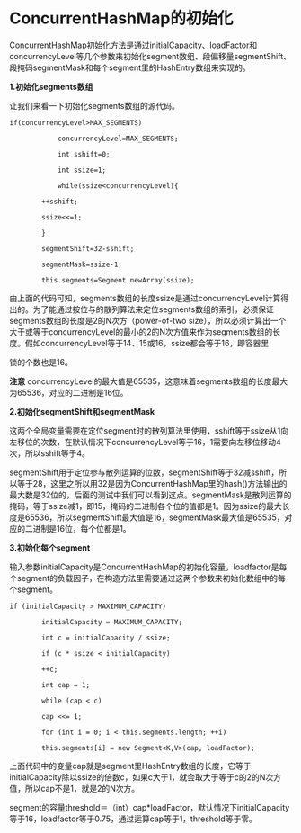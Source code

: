 # ConcurrentHashMap的初始化

ConcurrentHashMap初始化方法是通过initialCapacity、loadFactor和concurrencyLevel等几个参数来初始化segment数组、段偏移量segmentShift、段掩码segmentMask和每个segment里的HashEntry数组来实现的。

**1.初始化segments数组**

让我们来看一下初始化segments数组的源代码。

```text
if(concurrencyLevel>MAX_SEGMENTS)

            concurrencyLevel=MAX_SEGMENTS;

            int sshift=0;

            int ssize=1;

            while(ssize<concurrencyLevel){

        ++sshift;

        ssize<<=1;

        }

        segmentShift=32-sshift;

        segmentMask=ssize-1;

        this.segments=Segment.newArray(ssize);
```

由上面的代码可知，segments数组的长度ssize是通过concurrencyLevel计算得出的。为了能通过按位与的散列算法来定位segments数组的索引，必须保证segments数组的长度是2的N次方（power-of-two size），所以必须计算出一个大于或等于concurrencyLevel的最小的2的N次方值来作为segments数组的长度。假如concurrencyLevel等于14、15或16，ssize都会等于16，即容器里

锁的个数也是16。

**注意** concurrencyLevel的最大值是65535，这意味着segments数组的长度最大为65536，对应的二进制是16位。

**2.初始化segmentShift和segmentMask**

这两个全局变量需要在定位segment时的散列算法里使用，sshift等于ssize从1向左移位的次数，在默认情况下concurrencyLevel等于16，1需要向左移位移动4次，所以sshift等于4。

segmentShift用于定位参与散列运算的位数，segmentShift等于32减sshift，所以等于28，这里之所以用32是因为ConcurrentHashMap里的hash\(\)方法输出的最大数是32位的，后面的测试中我们可以看到这点。segmentMask是散列运算的掩码，等于ssize减1，即15，掩码的二进制各个位的值都是1。因为ssize的最大长度是65536，所以segmentShift最大值是16，segmentMask最大值是65535，对应的二进制是16位，每个位都是1。

**3.初始化每个segment**

输入参数initialCapacity是ConcurrentHashMap的初始化容量，loadfactor是每个segment的负载因子，在构造方法里需要通过这两个参数来初始化数组中的每个segment。

```text
if (initialCapacity > MAXIMUM_CAPACITY)

        initialCapacity = MAXIMUM_CAPACITY;

        int c = initialCapacity / ssize;

        if (c * ssize < initialCapacity)

        ++c;

        int cap = 1;

        while (cap < c)

        cap <<= 1;

        for (int i = 0; i < this.segments.length; ++i)

        this.segments[i] = new Segment<K,V>(cap, loadFactor);
```

上面代码中的变量cap就是segment里HashEntry数组的长度，它等于initialCapacity除以ssize的倍数c，如果c大于1，就会取大于等于c的2的N次方值，所以cap不是1，就是2的N次方。

segment的容量threshold＝（int）cap\*loadFactor，默认情况下initialCapacity等于16，loadfactor等于0.75，通过运算cap等于1，threshold等于零。

